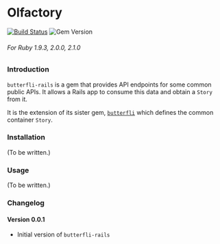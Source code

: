 Olfactory
==========

[![Build Status](https://travis-ci.org/delner/butterfli-rails.svg?branch=master)](https://travis-ci.org/delner/butterfli-rails) ![Gem Version](https://badge.fury.io/rb/butterfli-rails.svg)
###### *For Ruby 1.9.3, 2.0.0, 2.1.0*

### Introduction

`butterfli-rails` is a gem that provides API endpoints for some common public APIs. It allows a Rails app to consume this data and obtain a `Story` from it.

It is the extension of its sister gem, [`butterfli`](https://github.com/delner/butterfli) which defines the common container `Story`.

### Installation

(To be written.)

### Usage

(To be written.)

### Changelog

#### Version 0.0.1

 - Initial version of `butterfli-rails`
